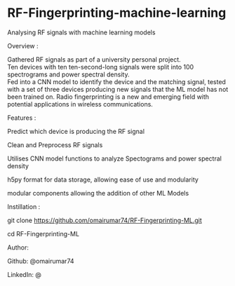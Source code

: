 # RF-Fingerprinting-machine-learning
Analysing RF signals with machine learning models 



Overview :

Gathered RF signals as part of a university personal project.  
Ten devices with ten ten-second-long signals were split into 100 spectrograms and power spectral density.   
Fed into a CNN model to  identify the device and the matching signal,
tested with a set of three devices producing new signals that the ML model has not been trained on. 
Radio fingerprinting is a new and emerging field with potential applications in wireless communications. 


Features :

Predict which device is producing the RF signal  

Clean and Preprocess RF signals  

Utilises CNN model functions to analyze Spectograms and power spectral density  

h5py format for data storage, allowing ease of use and modularity   

modular components allowing the addition of other ML Models   



Instillation :  

git clone https://github.com/omairumar74/RF-Fingerprinting-ML.git  

cd RF-Fingerprinting-ML


Author:  

Github: @omairumar74  

LinkedIn: @


